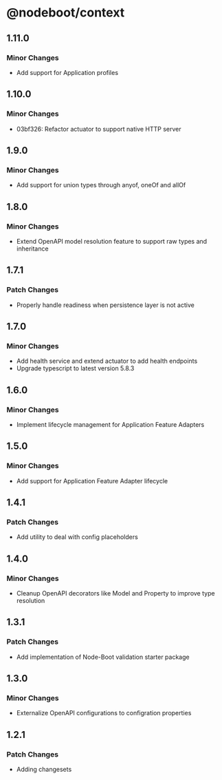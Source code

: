 # @nodeboot/context

## 1.11.0

### Minor Changes

-   Add support for Application profiles

## 1.10.0

### Minor Changes

-   03bf326: Refactor actuator to support native HTTP server

## 1.9.0

### Minor Changes

-   Add support for union types through anyof, oneOf and allOf

## 1.8.0

### Minor Changes

-   Extend OpenAPI model resolution feature to support raw types and inheritance

## 1.7.1

### Patch Changes

-   Properly handle readiness when persistence layer is not active

## 1.7.0

### Minor Changes

-   Add health service and extend actuator to add health endpoints
-   Upgrade typescript to latest version 5.8.3

## 1.6.0

### Minor Changes

-   Implement lifecycle management for Application Feature Adapters

## 1.5.0

### Minor Changes

-   Add support for Application Feature Adapter lifecycle

## 1.4.1

### Patch Changes

-   Add utility to deal with config placeholders

## 1.4.0

### Minor Changes

-   Cleanup OpenAPI decorators like Model and Property to improve type resolution

## 1.3.1

### Patch Changes

-   Add implementation of Node-Boot validation starter package

## 1.3.0

### Minor Changes

-   Externalize OpenAPI configurations to configration properties

## 1.2.1

### Patch Changes

-   Adding changesets
